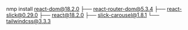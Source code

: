 nmp install react-dom@18.2.0
├── react-router-dom@5.3.4
├── react-slick@0.29.0
├── react@18.2.0
├── slick-carousel@1.8.1
└── tailwindcss@3.3.3
